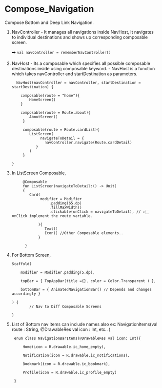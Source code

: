 # Compose_Navigation
Compose Bottom and Deep Link Navigation.

1. NavController - It manages all navigations inside NavHost, It navigates to individual destinations and shows up corresponding composable screen.

    ➡️ ` val navController = rememberNavController() `

2. NavHost - Its a composable which specifies all possible composable destinations inside using composable keyword.
           - NavHost is a function which takes navController and startDestination as parameters.

     ```
       NavHost(navController = navController, startDestination = startDestination) {

         composable(route = "home"){
             HomeScreen()
         }
  
         composable(route = Route.about){
             AboutScreen()
          }

          composable(route = Route.cardList){
             ListScreen(
                  navigateToDetail = {
                    navController.navigate(Route.cardDetail)
                }
             )
          }
     
     }
     
     ```

3. In ListScreen Composable,
   
            @Composable
            fun ListScreen(navigateToDetail:() -> Unit)
            {
               Card(
                    modifier = Modifier
                        .padding(65.dp)
                        .fillMaxWidth()
                        .clickable(onClick = navigateToDetail), // 👉🏻 onClick implement the route variable.
   
                   ){
                      Text()
                      Icon() //Other Composable elements..
                   }

             }


4. For Bottom Screen,
   
       Scaffold(
   
           modifier = Modifier.padding(5.dp),
       
           topBar = { TopAppBar(title ={}, color = Color.Transparent ) },
       
           bottomBar = { AnimatedNavigationBar() // Depends and changes accordingly }

       ) {
               // Nav to Diff Composable Screens 
   
       }


5. List of Bottom nav items can include names also ex: NavigationItems(val route : String, @DrawableRes val icon : Int, etc.. )

        enum class NavigationBarItems(@DrawableRes val icon: Int){
   
            Home(icon = R.drawable.ic_home_empty),
   
            Notification(icon = R.drawable.ic_notifications),
   
            Bookmark(icon = R.drawable.ic_bookmark),
   
            Profile(icon = R.drawable.ic_profile_empty)
        
        }

